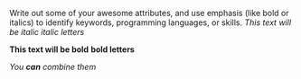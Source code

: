 Write out some of your awesome attributes, and use emphasis (like bold or italics) to identify keywords, programming languages, or skills. 
*This text will be italic*
_italic letters_

**This text will be bold**
__bold letters__

_You **can** combine them_
